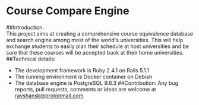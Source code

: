 # Course Compare Engine 
##Introduction:  
This project aims at creating a comprehensive course equivalence database and search engine among most of the world's universities. This will help exchange students to easily plan their schedule at host universities and be sure that these courses will be accepted back at their home universities. 
##Technical details: 
* The development framework is Ruby 2.4.1 on Rails 5.1.1 
* The running environment is Docker container on Debian  
* The database engine is PostgreSQL 9.6.3
##Contribution: 
Any bug reports, pull requests, comments or ideas are welcome at ravshansk@protonmail.com.
